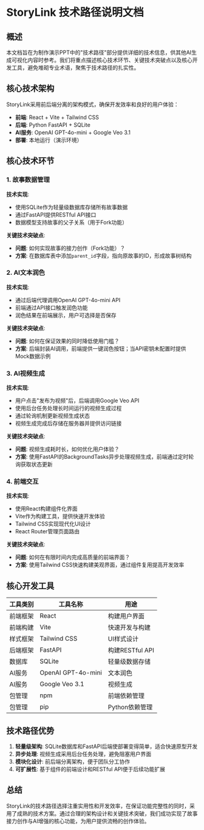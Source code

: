 # StoryLink 技术路径说明文档

## 概述

本文档旨在为制作演示PPT中的"技术路径"部分提供详细的技术信息，供其他AI生成可视化内容时参考。我们将重点描述核心技术环节、关键技术突破点以及核心开发工具，避免堆砌专业术语，聚焦于技术路径的扎实性。

## 核心技术架构

StoryLink采用前后端分离的架构模式，确保开发效率和良好的用户体验：

- **前端**: React + Vite + Tailwind CSS
- **后端**: Python FastAPI + SQLite
- **AI服务**: OpenAI GPT-4o-mini + Google Veo 3.1
- **部署**: 本地运行（演示环境）

## 核心技术环节

### 1. 故事数据管理

**技术实现**:
- 使用SQLite作为轻量级数据库存储所有故事数据
- 通过FastAPI提供RESTful API接口
- 数据模型支持故事的父子关系（用于Fork功能）

**关键技术突破点**:
- **问题**: 如何实现故事的接力创作（Fork功能）？
- **方案**: 在数据库表中添加`parent_id`字段，指向原故事的ID，形成故事树结构

### 2. AI文本润色

**技术实现**:
- 通过后端代理调用OpenAI GPT-4o-mini API
- 前端通过API接口触发润色功能
- 润色结果在前端展示，用户可选择是否保存

**关键技术突破点**:
- **问题**: 如何在保证效果的同时降低使用门槛？
- **方案**: 后端封装AI调用，前端提供一键润色按钮；当API密钥未配置时提供Mock数据示例

### 3. AI视频生成

**技术实现**:
- 用户点击"发布为视频"后，后端调用Google Veo API
- 使用后台任务处理长时间运行的视频生成过程
- 通过轮询机制更新视频生成状态
- 视频生成完成后存储在服务器并提供访问链接

**关键技术突破点**:
- **问题**: 视频生成耗时长，如何优化用户体验？
- **方案**: 使用FastAPI的BackgroundTasks异步处理视频生成，前端通过定时轮询获取状态更新

### 4. 前端交互

**技术实现**:
- 使用React构建组件化界面
- Vite作为构建工具，提供快速开发体验
- Tailwind CSS实现现代化UI设计
- React Router管理页面路由

**关键技术突破点**:
- **问题**: 如何在有限时间内完成高质量的前端界面？
- **方案**: 使用Tailwind CSS快速构建美观界面，通过组件复用提高开发效率

## 核心开发工具

| 工具类别 | 工具名称 | 用途 |
|---------|---------|------|
| 前端框架 | React | 构建用户界面 |
| 前端构建 | Vite | 快速开发与构建 |
| 样式框架 | Tailwind CSS | UI样式设计 |
| 后端框架 | FastAPI | 构建RESTful API |
| 数据库 | SQLite | 轻量级数据存储 |
| AI服务 | OpenAI GPT-4o-mini | 文本润色 |
| AI服务 | Google Veo 3.1 | 视频生成 |
| 包管理 | npm | 前端依赖管理 |
| 包管理 | pip | Python依赖管理 |

## 技术路径优势

1. **轻量级架构**: SQLite数据库和FastAPI后端使部署变得简单，适合快速原型开发
2. **异步处理**: 视频生成采用后台任务处理，避免阻塞用户界面
3. **模块化设计**: 前后端分离架构，便于团队分工协作
4. **可扩展性**: 基于组件的前端设计和RESTful API便于后续功能扩展

## 总结

StoryLink的技术路径选择注重实用性和开发效率，在保证功能完整性的同时，采用了成熟的技术方案。通过合理的架构设计和关键技术突破，我们成功实现了故事接力创作与AI增强的核心功能，为用户提供流畅的创作体验。
